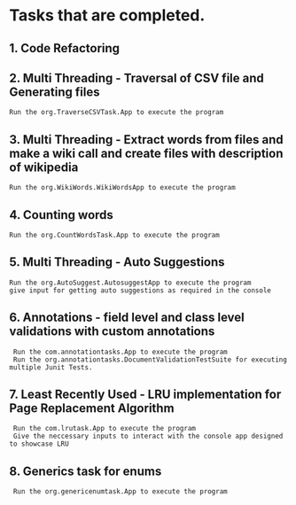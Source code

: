 # Tasks that are completed.

## 1. Code Refactoring

## 2. Multi Threading - Traversal of CSV file and Generating files
    Run the org.TraverseCSVTask.App to execute the program
    
## 3. Multi Threading - Extract words from files and make a wiki call and create files with description of wikipedia
    Run the org.WikiWords.WikiWordsApp to execute the program
    
## 4. Counting words
    Run the org.CountWordsTask.App to execute the program
    
## 5. Multi Threading - Auto Suggestions 
    Run the org.AutoSuggest.AutosuggestApp to execute the program
    give input for getting auto suggestions as required in the console
    
## 6. Annotations - field level and class level validations with custom annotations
     Run the com.annotationtasks.App to execute the program
     Run the org.annotationtasks.DocumentValidationTestSuite for executing multiple Junit Tests.
     
## 7. Least Recently Used - LRU implementation for Page Replacement Algorithm
     Run the com.lrutask.App to execute the program
     Give the neccessary inputs to interact with the console app designed to showcase LRU
     
## 8. Generics task for enums
     Run the org.genericenumtask.App to execute the program
     
